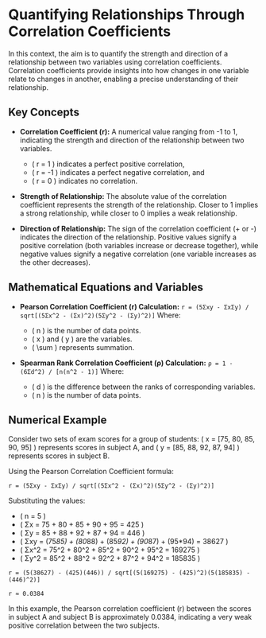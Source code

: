 # Quantifying Relationships Through Correlation Coefficients

In this context, the aim is to quantify the strength and direction of a relationship between two variables using correlation coefficients. Correlation coefficients provide insights into how changes in one variable relate to changes in another, enabling a precise understanding of their relationship.

## Key Concepts

- **Correlation Coefficient (r):** A numerical value ranging from -1 to 1, indicating the strength and direction of the relationship between two variables. 
  - \( r = 1 \) indicates a perfect positive correlation,
  - \( r = -1 \) indicates a perfect negative correlation, and
  - \( r = 0 \) indicates no correlation.

- **Strength of Relationship:** The absolute value of the correlation coefficient represents the strength of the relationship. Closer to 1 implies a strong relationship, while closer to 0 implies a weak relationship.

- **Direction of Relationship:** The sign of the correlation coefficient (+ or -) indicates the direction of the relationship. Positive values signify a positive correlation (both variables increase or decrease together), while negative values signify a negative correlation (one variable increases as the other decreases).

## Mathematical Equations and Variables

- **Pearson Correlation Coefficient (r) Calculation:**
 `r = (5Σxy - ΣxΣy) / sqrt[(5Σx^2 - (Σx)^2)(5Σy^2 - (Σy)^2)]`
  Where:
  - \( n \) is the number of data points.
  - \( x \) and \( y \) are the variables.
  - \( \sum \) represents summation.

- **Spearman Rank Correlation Coefficient (ρ) Calculation:**
 `ρ = 1 - (6Σd^2) / [n(n^2 - 1)]`
  Where:
  - \( d \) is the difference between the ranks of corresponding variables.
  - \( n \) is the number of data points.

## Numerical Example

Consider two sets of exam scores for a group of students: \( x = [75, 80, 85, 90, 95] \) represents scores in subject A, and \( y = [85, 88, 92, 87, 94] \) represents scores in subject B.

Using the Pearson Correlation Coefficient formula:

`r = (5Σxy - ΣxΣy) / sqrt[(5Σx^2 - (Σx)^2)(5Σy^2 - (Σy)^2)]`

Substituting the values:

- \( n = 5 \)
- \( Σx = 75 + 80 + 85 + 90 + 95 = 425 \)
- \( Σy = 85 + 88 + 92 + 87 + 94 = 446 \)
- \( Σxy = (75*85) + (80*88) + (85*92) + (90*87) + (95*94) = 38627 \)
- \( Σx^2 = 75^2 + 80^2 + 85^2 + 90^2 + 95^2 = 169275 \)
- \( Σy^2 = 85^2 + 88^2 + 92^2 + 87^2 + 94^2 = 185835 \)

`r = (5(38627) - (425)(446)) / sqrt[(5(169275) - (425)^2)(5(185835) - (446)^2)]`

 `r ≈ 0.0384`

In this example, the Pearson correlation coefficient (r) between the scores in subject A and subject B is approximately 0.0384, indicating a very weak positive correlation between the two subjects.

